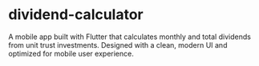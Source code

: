 # dividend-calculator
A mobile app built with Flutter that calculates monthly and total dividends from unit trust investments. Designed with a clean, modern UI and optimized for mobile user experience.
